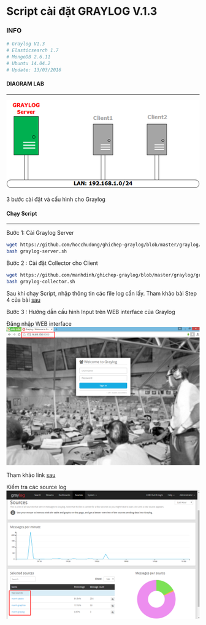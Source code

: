 # Script cài đặt GRAYLOG V.1.3

### INFO
```sh
# Graylog V1.3
# Elasticsearch 1.7
# MongoDB 2.6.11
# Ubuntu 14.04.2
# Update: 13/03/2016
```

#### DIAGRAM LAB
*** 
![Topo LAB](images/grayloglab.png)

3 bước cài đặt và cấu hình cho Graylog
#### Chạy Script
*** 
Bước 1: Cài Graylog Server 
```sh
wget https://github.com/hocchudong/ghichep-graylog/blob/master/graylog/graylog-scripts/graylog-server.sh
bash graylog-server.sh

```

Bước 2 : Cài đặt Collector cho Client 
```sh
wget https://github.com/manhdinh/ghichep-graylog/blob/master/graylog/graylog-scripts/graylog-collector.sh
bash graylog-collector.sh
```
Sau khi chạy Script, nhập thông tin các file log cần lấy. Tham khảo bài Step 4 của bài [sau](https://github.com/hocchudong/ghichep-graylog/tree/master/graylog/graylog-collector)

Bước 3 : Hướng dẫn cấu hình Input trên WEB interface của Graylog

Đăng nhập WEB interface
![graylog1](images/v1.3-1.png)

Tham khảo link [sau](https://github.com/manhdinh/ghichep-graylog/blob/master/graylog/graylog-collector/GELF%20Input%20for%20graylog-collector.md)

Kiểm tra các source log
![graylog2](images/v1.3-2.png) 

